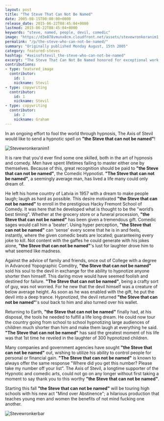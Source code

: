 ```yaml
---
layout: post
title: "The Steve That Can Not Be Named"
date: 2005-08-15T00:00:00+0000
release_date: 2015-06-22T08:45:04+0000
lastmod: 2015-06-22T08:45:04+0000
keywords: "steve, named, people, devil, comedic"
image: "https://d3e878vmunx8cm.cloudfront.net/assets/stevewronkeranim1.gif"
permalink: "/p/the-steve-who-can-not-be-named/"
summary: "Originally published Monday August, 15th 2005"
category: featured-steves
hashtag: "#axisofstevil_the-steve-who-can-not-be-named"
excerpt: "The Steve That Can Not Be Named honored for exceptional work as a Steve on Monday August, 15th 2005"
contributions:
- type: featured_image
  contributor:
    id: 1
    nickname: Stevil
- type: copywriting
  contributor:
    id: 1
    nickname: Stevil
- type: copywriting
  contributor:
    id: 2
    nickname: Graham
---
```


[id_1]: https://d3e878vmunx8cm.cloudfront.net/assets/stevewronkeranim1.gif "stevewronkeranim1"
[id_2]: https://d3e878vmunx8cm.cloudfront.net/assets/stevewronkermural.jpg "Stevewronkerbar"

In an ongoing effort to fool the world through hypnosis, The Axis of Stevil would like to send a hypnotic spell on **"the Steve that can not be named"**!

![Stevewronkeranim1][id_1]

It is rare that you'd ever find some one skilled, both in the art of hypnosis and comedy. Men have spent lifetimes failing to master either one by themselves. Because of this, great recognition should be paid to **"the Steve that can not be named"**, the Comedic Hypnotist. **"The Steve that can not be named"**, a seemingly average man, has lived a life many could only dream of.

He left his home country of Latvia in 1957 with a dream to make people laugh; laugh as hard as possible. This desire motivated **"the Steve that can not be named"** to enroll in the prestigious Hacky Fremont School of Comedy. It was here that he developed what is thought to be the "world’s best timing". Whether at the grocery store or a funeral procession, **"the Steve that can not be named"** has been given a tremendous gift. Comedic sages would call him a 'beater'. Using hyper perception, **"the Steve that can not be named"** can 'sense' every scene that he is in and feels, instantly, where the given comedic beats are located; guaranteeing every joke to kill. Not content with the gaffes he could generate with his jokes alone, **"the Steve that can not be named"**'s lust for laughter drove him to what seemed like madness.

Against the advice of family and friends, once out of College with a degree in Advanced Yopographic Comditry, **"the Steve that can not be named"** sold his soul to the devil in exchange for the ability to hypnotize anyone shorter then himself. This daring move would have seemed foolish and destined for failure. **"The Steve that can not be named"**, being a crafty sort of guy, was not worried. For he new that the devil himself was a creature of below average height. As soon as he was enabled with the gift, he put the devil into a deep trance. Hypnotized, the devil returned **"the Steve that can not be named"**'s soul back to him and also turned over his wallet.

Returning to Earth, **"the Steve that can not be named"** finally had, at his disposal, the tools he needed to fulfill a life long dream. He could now tour the country going from school to school hypnotizing large audiences of children much shorter than him and make them laugh at everything he said. **"The Steve that can not be named"** has said the greatest moment of his life was that 1st time he reveled in the laughter of 300 hypnotized children.

Many companies and government agencies have sought **"the Steve that can not be named"** out, wishing to utilize his ability to control people for personal or financial gain. **"The Steve that can not be named"**  is known to always offer the same response "Where did you get this number? Please take my number off your list". The Axis of Stevil, a longtime supporter of the Hypnotic and comedic arts, could not go on any longer without first taking a moment to say thank you to this worthy **"the Steve that can not be named"**.

Starting this fall **"the Steve that can not be named"** will be touring high schools with his new act "Mind over Abstinence"; a hilarious production that teaches young men and women the benefits of not mind fucking one another.

![Stevewronkerbar][id_2]
